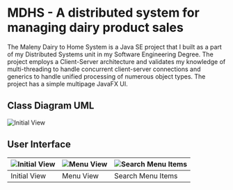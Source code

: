 # MDHS - A distributed system for managing dairy product sales
The Maleny Dairy to Home System is a Java SE project that I built as a part of my Distributed Systems unit in my Software Engineering Degree. The project employs a Client-Server architecture and validates my knowledge of multi-threading to handle concurrent client-server connections and generics to handle unified processing of numerous object types. The project has a simple multipage JavaFX UI.
## Class Diagram UML
![Initial View](/caps/seq1.PNG)
## User Interface
| ![Initial View](/caps/seq1.PNG) | ![Menu View](/caps/seq2.PNG) | ![Search Menu Items](/caps/seq3.PNG) |
| --------- | ---------- | ---------- |
| Initial View | Menu View | Search Menu Items |

